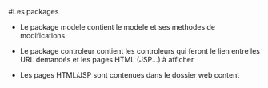 #Les packages
* Le package modele contient le modele et ses methodes de modifications

* Le package controleur contient les controleurs qui feront le lien entre les URL demandés et les pages HTML (JSP...) à afficher 

* Les pages HTML/JSP sont contenues dans le dossier web content
